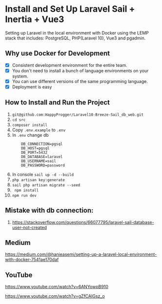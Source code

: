 # Install and Set Up Laravel Sail + Inertia + Vue3

Setting up Laravel in the local environment with Docker using the LEMP stack that includes: PostgreSQL, PHP(Laravel 10), Vue3 and pgadmin.

## Why use Docker for Development

- [x] Consistent development environment for the entire team.
- [x] You don't need to install a bunch of language environments on your system.
- [x] You can use different versions of the same programming language.
- [x] Deployment is easy

## How to Install and Run the Project

1. ```git@github.com:HappyProgger/Laravel10-Breeze-Sail_db_web.git```
2. ```cd src```
3. ```composer install```
4. Copy ```.env.example``` to ```.env```
5. In ```.env``` change db
    ```
        DB_CONNECTION=pgsql
        DB_HOST=pgsql
        DB_PORT=5432
        DB_DATABASE=laravel
        DB_USERNAME=sail
        DB_PASSWORD=password
    ```
6. In console  ```sail up -d --build```
7. ```php artisan key:generate```
8. ```sail php artisan migrate --seed```
9. ``` npm install```
10. ```npm run dev```


## Mistake with db connection:
1. https://stackoverflow.com/questions/66077795/laravel-sail-database-user-not-created


## Medium

https://medium.com/@hanieasemi/setting-up-a-laravel-local-environment-with-docker-7541ae170daf

## YouTube 

https://www.youtube.com/watch?v=6ANYowpB910

https://www.youtube.com/watch?v=gZfCAIGsz_o
